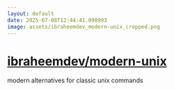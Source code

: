```yaml
---
layout: default
date: 2025-07-08T12:44:41.098993
image: assets/ibraheemdev_modern-unix_cropped.png
---
```


# [ibraheemdev/modern-unix](https://github.com/ibraheemdev/modern-unix)

modern alternatives for classic unix commands
